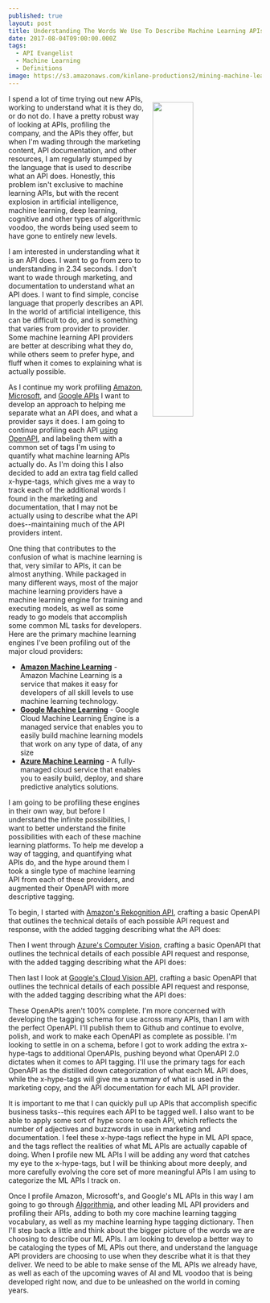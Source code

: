 ```yaml
---
published: true
layout: post
title: Understanding The Words We Use To Describe Machine Learning APIs
date: 2017-08-04T09:00:00.000Z
tags:
  - API Evangelist
  - Machine Learning
  - Definitions
image: https://s3.amazonaws.com/kinlane-productions2/mining-machine-learning.png
---
```

<p><img src="https://s3.amazonaws.com/kinlane-productions2/mining-machine-learning.png" align="right" width="40%" style="padding: 15px;" /></p>I spend a lot of time trying out new APIs, working to understand what it is they do, or do not do. I have a pretty robust way of looking at APIs, profiling the company, and the APIs they offer, but when I'm wading through the marketing content, API documentation, and other resources, I am regularly stumped by the language that is used to describe what an API does. Honestly, this problem isn't exclusive to machine learning APIs, but with the recent explosion in artificial intelligence, machine learning, deep learning, cognitive and other types of algorithmic voodoo, the words being used seem to have gone to entirely new levels.

I am interested in understanding what it is an API does. I want to go from zero to understanding in 2.34 seconds. I don't want to wade through marketing, and documentation to understand what an API does. I want to find simple, concise language that properly describes an API. In the world of artificial intelligence, this can be difficult to do, and is something that varies from provider to provider. Some machine learning API providers are better at describing what they do, while others seem to prefer hype, and fluff when it comes to explaining what is actually possible.

As I continue my work profiling [Amazon](http://amazon.web.services.stack.network/), [Microsoft](http://microsoft.stack.network/), and [Google APIs](http://google.stack.network/) I want to develop an approach to helping me separate what an API does, and what a provider says it does. I am going to continue profiling each API [using OpenAPI](https://www.openapis.org/), and labeling them with a common set of tags I'm using to quantify what machine learning APIs actually do. As I'm doing this I also decided to add an extra tag field called x-hype-tags, which gives me a way to track each of the additional words I found in the marketing and documentation, that I may not be actually using to describe what the API does--maintaining much of the API providers intent.

One thing that contributes to the confusion of what is machine learning is that, very similar to APIs, it can be almost anything. While packaged in many different ways, most of the major machine learning providers have a machine learning engine for training and executing models, as well as some ready to go models that accomplish some common ML tasks for developers. Here are the primary machine learning engines I've been profiling out of the major cloud providers:

- [**Amazon Machine Learning**](https://aws.amazon.com/machine-learning/) - Amazon Machine Learning is a service that makes it easy for developers of all skill levels to use machine learning technology.
- [**Google Machine Learning**](https://cloud.google.com/ml/) - Google Cloud Machine Learning Engine is a managed service that enables you to easily build machine learning models that work on any type of data, of any size
- [**Azure Machine Learning**](https://azure.microsoft.com/en-us/services/machine-learning/) - A fully-managed cloud service that enables you to easily build, deploy, and share predictive analytics solutions.

I am going to be profiling these engines in their own way, but before I understand the infinite possibilities, I want to better understand the finite possibilities with each of these machine learning platforms. To help me develop a way of tagging, and quantifying what APIs do, and the hype around them I took a single type of machine learning API from each of these providers, and augmented their OpenAPI with more descriptive tagging.

To begin, I started with [Amazon's Rekognition API](https://aws.amazon.com/rekognition/?hp=tile&so-exp=below), crafting a basic OpenAPI that outlines the technical details of each possible API request and response, with the added tagging describing what the API does:

<script src="https://gist.github.com/kinlane/a5b721d555e92aa81cf386a6f85c8e09.js"></script>

Then I went through [Azure's Computer Vision](https://azure.microsoft.com/en-us/services/cognitive-services/computer-vision/), crafting a basic OpenAPI that outlines the technical details of each possible API request and response, with the added tagging describing what the API does:

<script src="https://gist.github.com/kinlane/cc69c6f6a25cbe6ae021941e45fb2f31.js"></script>

Then last I look at [Google's Cloud Vision API](https://cloud.google.com/vision/), crafting a basic OpenAPI that outlines the technical details of each possible API request and response, with the added tagging describing what the API does:

<script src="https://gist.github.com/kinlane/a559ae524f321167d708e229c9792e23.js"></script>

These OpenAPIs aren't 100% complete. I'm more concerned with developing the tagging schema for use across many APIs, than I am with the perfect OpenAPI. I'll publish them to Github and continue to evolve, polish, and work to make each OpenAPI as complete as possible. I'm looking to settle in on a schema, before I got to work adding the extra x-hype-tags to additional OpenAPIs, pushing beyond what OpenAPI 2.0 dictates when it comes to API tagging. I'll use the primary tags for each OpenAPI as the distilled down categorization of what each ML API does, while the x-hype-tags will give me a summary of what is used in the marketing copy, and the API documentation for each ML API provider.

It is important to me that I can quickly pull up APIs that accomplish specific business tasks--this requires each API to be tagged well. I also want to be able to apply some sort of hype score to each API, which reflects the number of adjectives and buzzwords in use in marketing and documentation. I feel these x-hype-tags reflect the hype in ML API space, and the tags reflect the realities of what ML APIs are actually capable of doing. When I profile new ML APIs I will be adding any word that catches my eye to the x-hype-tags, but I will be thinking about more deeply, and more carefully evolving the core set of more meaningful APIs I am using to categorize the ML APIs I track on.

Once I profile Amazon, Microsoft's, and Google's ML APIs in this way I am going to go through [Algorithmia](http://algorithmia.com), and other leading ML API providers and profiling their APIs, adding to both my core machine learning tagging vocabulary, as well as my machine learning hype tagging dictionary. Then I'll step back a little and think about the bigger picture of the words we are choosing to describe our ML APIs. I am looking to develop a better way to be cataloging the types of ML APIs out there, and understand the language API providers are choosing to use when they describe what it is that they deliver. We need to be able to make sense of the ML APIs we already have, as well as each of the upcoming waves of AI and ML voodoo that is being developed right now, and due to be unleashed on the world in coming years.
